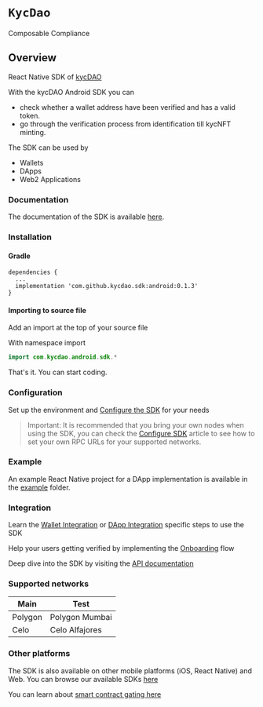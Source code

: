 # ``KycDao``

Composable Compliance

## Overview

React Native SDK of [kycDAO](https://kycdao.xyz/)

With the kycDAO Android SDK you can 
- check whether a wallet address have been verified and has a valid token. 
- go through the verification process from identification till kycNFT minting.

The SDK can be used by
- Wallets
- DApps
- Web2 Applications

### Documentation

The documentation of the SDK is available [here](https://docs.kycdao.xyz/mobilesdk/android-sdk/).

### Installation

#### Gradle

```
dependencies {
  ...
  implementation 'com.github.kycdao.sdk:android:0.1.3'
}
```

#### Importing to source file

Add an import at the top of your source file

With namespace import

```kotlin
import com.kycdao.android.sdk.*
```

That's it. You can start coding.

### Configuration

Set up the environment and [Configure the SDK](https://docs.kycdao.xyz/mobilesdk/android-sdk/configuresdk/) for your needs

> Important: It is recommended that you bring your own nodes when using the SDK, you can check the [Configure SDK](https://docs.kycdao.xyz/mobilesdk/android-sdk/configuresdk/) article to see how to set your own RPC URLs for your supported networks.

### Example

An example React Native project for a DApp implementation is available in the [example](https://github.com/kycdao/kycdao-android-sdk/tree/main/kyctestapp) folder.

### Integration

Learn the [Wallet Integration](https://docs.kycdao.xyz/mobilesdk/android-sdk/walletintegration/) or [DApp Integration](https://docs.kycdao.xyz/mobilesdk/android-sdk/dappandweb2/) specific steps to use the SDK

Help your users getting verified by implementing the [Onboarding](https://docs.kycdao.xyz/mobilesdk/android-sdk/onboarding/) flow

Deep dive into the SDK by visiting the [API documentation](https://kycdao.github.io/kycdao-android-sdk/)

### Supported networks

Main | Test
--- | ---
Polygon | Polygon Mumbai
Celo | Celo Alfajores


### Other platforms

The SDK is also available on other mobile platforms (iOS, React Native) and Web. 
You can browse our available SDKs [here](https://docs.kycdao.xyz/)

You can learn about [smart contract gating here](https://docs.kycdao.xyz/smartcontracts/)
